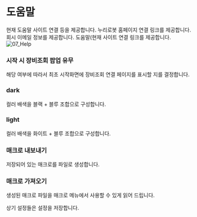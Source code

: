 # 도움말
현재 도움말 사이트 연결 등을 제공합니다.
누리로봇 홈페이지 연결 링크를 제공합니다.
회시 이메일 정보를 제공합니다.
도움말(현재 사이트 연결 링크를 제공합니다.
![07_Help](./Images/07_Help.png)


### 시작 시 장비조회 팝업 유무
해당 여부에 따라서 최초 시작화면에 장비조회 연결 페이지를 표시할 지를 결정합니다.

### dark
컬러 배색을 블랙 + 블루 조합으로 구성합니다.

### light
컬러 배색을 화이트 + 블루 조합으로 구성합니다.

### 매크로 내보내기
저장되어 있는 매크로를 파일로 생성합니다.

### 매크로 가져오기
생성된 매크로 파일을 매크로 메뉴에서 사용할 수 있게 읽어 드립니다.

상기 설정들은 설정을 저장합니다.
